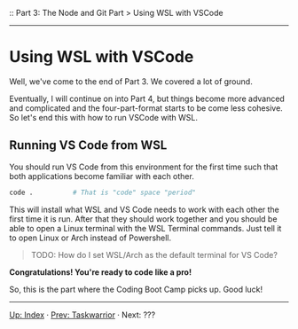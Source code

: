 :: Part 3: The Node and Git Part > Using WSL with VSCode

---

# Using WSL with VSCode

Well, we've come to the end of Part 3.  We covered a lot of ground.

Eventually, I will continue on into Part 4, but things become more advanced and complicated and the four-part-format starts to be come less cohesive. So let's end this with how to run VSCode with WSL.

## Running VS Code from WSL

You should run VS Code from this environment for the first time such that both applications become familiar with each other.

```bash
code .			# That is "code" space "period"
```

This will install what WSL and VS Code needs to work with each other the first time it is run. After that they should work together and you should be able to open a Linux terminal with the WSL Terminal commands. Just tell it to open Linux or Arch instead of Powershell.

> TODO: How do I set WSL/Arch as the default terminal for VS Code?

**Congratulations! You're ready to code like a pro!**

So, this is the part where the Coding Boot Camp picks up. Good luck!

---
[Up: Index](../00-START_HERE.md) &middot;
[Prev: Taskwarrior](03-GitAndGithub.md) &middot;
Next: ???


